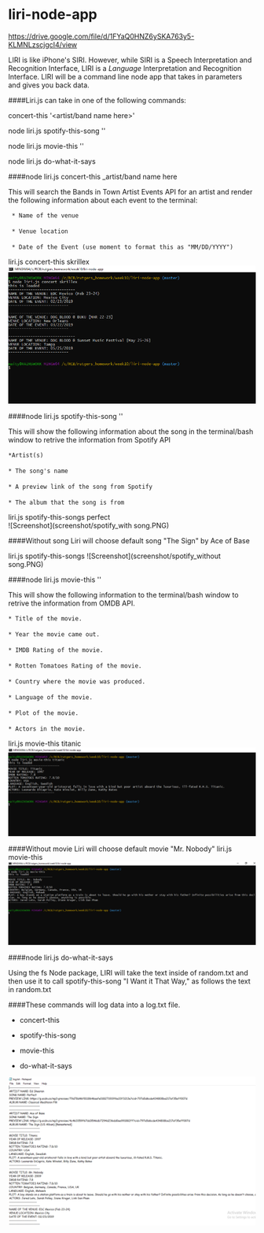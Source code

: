 # liri-node-app

https://drive.google.com/file/d/1FYaQ0HNZ6ySKA763y5-KLMNLzscjgcI4/view

LIRI is like iPhone's SIRI. However, while SIRI is a Speech Interpretation and Recognition Interface, LIRI is a _Language_ Interpretation and Recognition Interface. LIRI will be a command line node app that takes in parameters and gives you back data.

####Liri.js can take in one of the following commands:

  concert-this '<artist/band name here>'
  
  node liri.js spotify-this-song '<song name here>'

  node liri.js movie-this '<movie name here>'

  node liri.js do-what-it-says
  
####node liri.js concert-this _artist/band name here

This will search the Bands in Town Artist Events API for an artist and render the following information about each event to the terminal:

     * Name of the venue

     * Venue location

     * Date of the Event (use moment to format this as "MM/DD/YYYY")

liri.js concert-this skrillex
![Screenshot](screenshot/concert.PNG)

####node liri.js spotify-this-song '<song name here>'
  
This will show the following information about the song in the terminal/bash window to retrive the information from Spotify API

    *Artist(s)
    
    * The song's name
    
    * A preview link of the song from Spotify
    
    * The album that the song is from  
    
liri.js spotify-this-songs perfect   
![Screenshot](screenshot/spotify_with song.PNG)  

####Without song Liri will choose default song "The Sign" by Ace of Base

liri.js spotify-this-songs
![Screenshot](screenshot/spotify_without song.PNG)

####node liri.js movie-this '<movie name here>'
  
This will show the following information to the terminal/bash window to retrive the information from OMDB API.

    * Title of the movie.
    
    * Year the movie came out.
    
    * IMDB Rating of the movie.
    
    * Rotten Tomatoes Rating of the movie.
    
    * Country where the movie was produced.
    
    * Language of the movie.
    
    * Plot of the movie.
    
    * Actors in the movie.
    
liri.js movie-this titanic
![Screenshot](screenshot/movie_with_name.PNG) 

####Without movie Liri will choose default movie "Mr. Nobody"
liri.js movie-this
![Screenshot](screenshot/movie_without_name.PNG)

####node liri.js do-what-it-says

Using the fs Node package, LIRI will take the text inside of random.txt and then use it to call spotify-this-song "I Want it That Way," as follows the text in random.txt

####These commands will log data into a log.txt file.

  * concert-this
  
  * spotify-this-song
  
  * movie-this
  
  * do-what-it-says
  
  ![Screenshot](screenshot/log.PNG)
